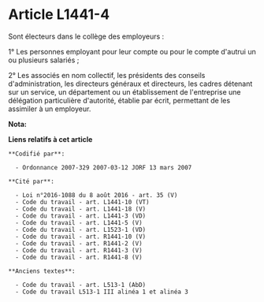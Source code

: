 # Article L1441-4

Sont électeurs dans le collège des employeurs :

1° Les personnes employant pour leur compte ou pour le compte d'autrui un ou plusieurs salariés ;

2° Les associés en nom collectif, les présidents des conseils d'administration, les directeurs généraux et directeurs, les
cadres détenant sur un service, un département ou un établissement de l'entreprise une délégation particulière d'autorité,
établie par écrit, permettant de les assimiler à un employeur.

**Nota:**



**Liens relatifs à cet article**

	**Codifié par**:

	  - Ordonnance 2007-329 2007-03-12 JORF 13 mars 2007

	**Cité par**:

	  - Loi n°2016-1088 du 8 août 2016 - art. 35 (V)
	  - Code du travail - art. L1441-10 (VT)
	  - Code du travail - art. L1441-18 (V)
	  - Code du travail - art. L1441-3 (VD)
	  - Code du travail - art. L1441-5 (V)
	  - Code du travail - art. L1523-1 (VD)
	  - Code du travail - art. R1441-10 (V)
	  - Code du travail - art. R1441-2 (V)
	  - Code du travail - art. R1441-3 (V)
	  - Code du travail - art. R1441-8 (V)

	**Anciens textes**:

	  - Code du travail - art. L513-1 (AbD)
	  - Code du travail L513-1 III alinéa 1 et alinéa 3
